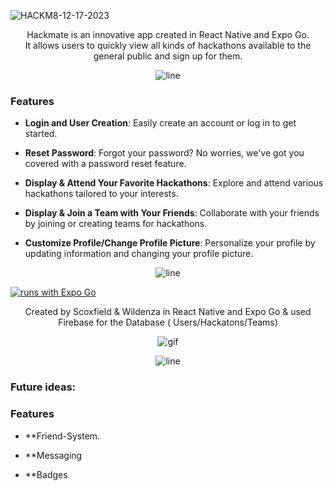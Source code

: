 ![HACKM8-12-17-2023](https://github.com/scoxfield/HackM8/assets/117548573/a670bc3d-223a-49c8-9313-d59fa9d941f6)

<p align="center">
  Hackmate is an innovative app created in React Native and Expo Go. <br />
  It allows users to quickly view all kinds of hackathons available to the general public and sign up for them. <br />
</p>

<p align="center">
  <img src="https://github.com/scoxfield/HackM8/assets/117548573/b7c66338-846b-4006-a210-b3fe1542386c" alt="line">
</p>

### Features

- **Login and User Creation**: Easily create an account or log in to get started.

- **Reset Password**: Forgot your password? No worries, we've got you covered with a password reset feature.

- **Display & Attend Your Favorite Hackathons**: Explore and attend various hackathons tailored to your interests.

- **Display & Join a Team with Your Friends**: Collaborate with your friends by joining or creating teams for hackathons.

- **Customize Profile/Change Profile Picture**: Personalize your profile by updating information and changing your profile picture.


<p align="center">
  <img src="https://github.com/scoxfield/HackM8/assets/117548573/b7c66338-846b-4006-a210-b3fe1542386c" alt="line">
</p>

[![runs with Expo Go](https://img.shields.io/badge/Runs%20with%20Expo%20Go-000.svg?style=flat-square&logo=EXPO&labelColor=f3f3f3&logoColor=000)](https://expo.dev/client)
<p align="center">
  Created by Scoxfield & Wildenza in React Native and Expo Go & used Firebase for the Database ( Users/Hackatons/Teams)
</p>


<p align="center">
  <img src="https://github.com/scoxfield/HackM8/assets/117548573/dbe17b26-48df-440c-9fef-5355bc6dcd29" alt="gif">
</p>

<p align="center">
  <img src="https://github.com/scoxfield/HackM8/assets/117548573/b7c66338-846b-4006-a210-b3fe1542386c" alt="line">
</p>

### Future ideas:

### Features

- **Friend-System.

- **Messaging

- **Badges

